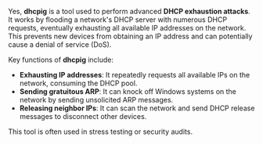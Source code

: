 Yes, **dhcpig** is a tool used to perform advanced **DHCP exhaustion attacks**. It works by flooding a network's DHCP server with numerous DHCP requests, eventually exhausting all available IP addresses on the network. This prevents new devices from obtaining an IP address and can potentially cause a denial of service (DoS). 

Key functions of **dhcpig** include:
- **Exhausting IP addresses**: It repeatedly requests all available IPs on the network, consuming the DHCP pool.
- **Sending gratuitous ARP**: It can knock off Windows systems on the network by sending unsolicited ARP messages.
- **Releasing neighbor IPs**: It can scan the network and send DHCP release messages to disconnect other devices.

This tool is often used in stress testing or security audits.
